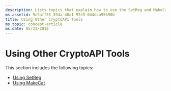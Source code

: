 ```yaml
---
description: Lists topics that explain how to use the SetReg and MakeCat tools.
ms.assetid: 9c9aff55-394a-40a1-97e5-044dca95690b
title: Using Other CryptoAPI Tools
ms.topic: concept-article
ms.date: 05/31/2018
---
```


# Using Other CryptoAPI Tools

This section includes the following topics:

-   [Using SetReg](using-setreg.md)
-   [Using MakeCat](using-makecat.md)

 

 



